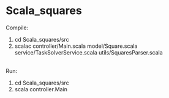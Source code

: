 # Scala_squares

Compile: <br>
1) cd Scala_squares/src <br>
2) scalac controller/Main.scala model/Square.scala service/TaskSolverService.scala utils/SquaresParser.scala <br> <br>

Run:  <br>
1) cd Scala_squares/src  <br>
2) scala controller.Main  <br>
